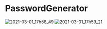 # PasswordGenerator
![2021-03-01_17h58_49](https://user-images.githubusercontent.com/66884219/109570363-e97fc200-7ab7-11eb-81c9-190af8868d95.png)
![2021-03-01_17h59_21](https://user-images.githubusercontent.com/66884219/109570366-ea185880-7ab7-11eb-9753-31a20d01a6be.png)
